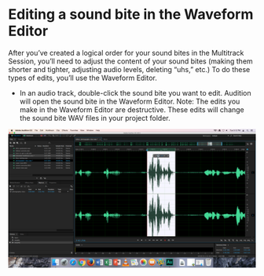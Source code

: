 # Editing a sound bite in the Waveform Editor

After you’ve created a logical order for your sound bites in the Multitrack Session, you’ll need to adjust the content of your sound bites \(making them shorter and tighter, adjusting audio levels, deleting “uhs,” etc.\) To do these types of edits, you’ll use the Waveform Editor.

* In an audio track, double-click the sound bite you want to edit. Audition will open the sound bite in the Waveform Editor. Note: The edits you make in the Waveform Editor are destructive. These edits will change the sound bite WAV files in your project folder.

![](/assets/editing-in-the-waveform-editor-alt.png)
